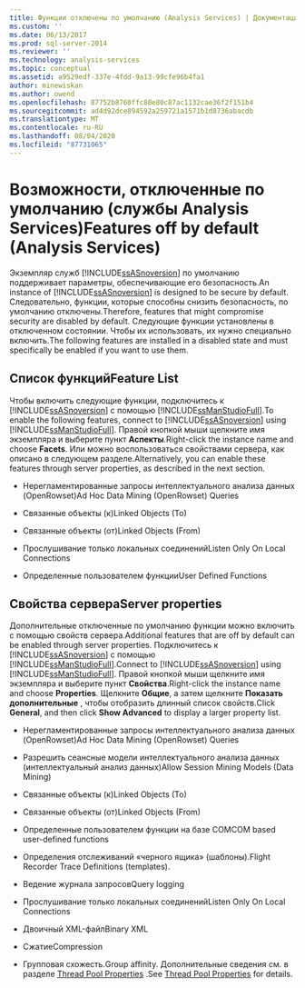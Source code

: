 ```yaml
---
title: Функции отключены по умолчанию (Analysis Services) | Документация Майкрософт
ms.custom: ''
ms.date: 06/13/2017
ms.prod: sql-server-2014
ms.reviewer: ''
ms.technology: analysis-services
ms.topic: conceptual
ms.assetid: a9529edf-337e-4fdd-9a13-99cfe96b4fa1
author: minewiskan
ms.author: owend
ms.openlocfilehash: 87752b8760ffc80e80c87ac1132cae36f2f151b4
ms.sourcegitcommit: ad4d92dce894592a259721a1571b1d8736abacdb
ms.translationtype: MT
ms.contentlocale: ru-RU
ms.lasthandoff: 08/04/2020
ms.locfileid: "87731065"
---
```

# <a name="features-off-by-default-analysis-services"></a><span data-ttu-id="609b7-102">Возможности, отключенные по умолчанию (службы Analysis Services)</span><span class="sxs-lookup"><span data-stu-id="609b7-102">Features off by default (Analysis Services)</span></span>
  <span data-ttu-id="609b7-103">Экземпляр служб [!INCLUDE[ssASnoversion](../../includes/ssasnoversion-md.md)] по умолчанию поддерживает параметры, обеспечивающие его безопасность.</span><span class="sxs-lookup"><span data-stu-id="609b7-103">An instance of [!INCLUDE[ssASnoversion](../../includes/ssasnoversion-md.md)] is designed to be secure by default.</span></span> <span data-ttu-id="609b7-104">Следовательно, функции, которые способны снизить безопасность, по умолчанию отключены.</span><span class="sxs-lookup"><span data-stu-id="609b7-104">Therefore, features that might compromise security are disabled by default.</span></span> <span data-ttu-id="609b7-105">Следующие функции установлены в отключенном состоянии. Чтобы их использовать, их нужно специально включить.</span><span class="sxs-lookup"><span data-stu-id="609b7-105">The following features are installed in a disabled state and must specifically be enabled if you want to use them.</span></span>  
  
## <a name="feature-list"></a><span data-ttu-id="609b7-106">Список функций</span><span class="sxs-lookup"><span data-stu-id="609b7-106">Feature List</span></span>  
 <span data-ttu-id="609b7-107">Чтобы включить следующие функции, подключитесь к [!INCLUDE[ssASnoversion](../../includes/ssasnoversion-md.md)] с помощью [!INCLUDE[ssManStudioFull](../../includes/ssmanstudiofull-md.md)].</span><span class="sxs-lookup"><span data-stu-id="609b7-107">To enable the following features, connect to [!INCLUDE[ssASnoversion](../../includes/ssasnoversion-md.md)] using [!INCLUDE[ssManStudioFull](../../includes/ssmanstudiofull-md.md)].</span></span> <span data-ttu-id="609b7-108">Правой кнопкой мыши щелкните имя экземпляра и выберите пункт **Аспекты**.</span><span class="sxs-lookup"><span data-stu-id="609b7-108">Right-click the instance name and choose **Facets**.</span></span> <span data-ttu-id="609b7-109">Или можно воспользоваться свойствами сервера, как описано в следующем разделе.</span><span class="sxs-lookup"><span data-stu-id="609b7-109">Alternatively, you can enable these features through server properties, as described in the next section.</span></span>  
  
-   <span data-ttu-id="609b7-110">Нерегламентированные запросы интеллектуального анализа данных (OpenRowset)</span><span class="sxs-lookup"><span data-stu-id="609b7-110">Ad Hoc Data Mining (OpenRowset) Queries</span></span>  
  
-   <span data-ttu-id="609b7-111">Связанные объекты (к)</span><span class="sxs-lookup"><span data-stu-id="609b7-111">Linked Objects (To)</span></span>  
  
-   <span data-ttu-id="609b7-112">Связанные объекты (от)</span><span class="sxs-lookup"><span data-stu-id="609b7-112">Linked Objects (From)</span></span>  
  
-   <span data-ttu-id="609b7-113">Прослушивание только локальных соединений</span><span class="sxs-lookup"><span data-stu-id="609b7-113">Listen Only On Local Connections</span></span>  
  
-   <span data-ttu-id="609b7-114">Определенные пользователем функции</span><span class="sxs-lookup"><span data-stu-id="609b7-114">User Defined Functions</span></span>  
  
## <a name="server-properties"></a><span data-ttu-id="609b7-115">Свойства сервера</span><span class="sxs-lookup"><span data-stu-id="609b7-115">Server properties</span></span>  
 <span data-ttu-id="609b7-116">Дополнительные отключенные по умолчанию функции можно включить с помощью свойств сервера.</span><span class="sxs-lookup"><span data-stu-id="609b7-116">Additional features that are off by default can be enabled through server properties.</span></span> <span data-ttu-id="609b7-117">Подключитесь к [!INCLUDE[ssASnoversion](../../includes/ssasnoversion-md.md)] с помощью [!INCLUDE[ssManStudioFull](../../includes/ssmanstudiofull-md.md)].</span><span class="sxs-lookup"><span data-stu-id="609b7-117">Connect to [!INCLUDE[ssASnoversion](../../includes/ssasnoversion-md.md)] using [!INCLUDE[ssManStudioFull](../../includes/ssmanstudiofull-md.md)].</span></span> <span data-ttu-id="609b7-118">Правой кнопкой мыши щелкните имя экземпляра и выберите пункт **Свойства**.</span><span class="sxs-lookup"><span data-stu-id="609b7-118">Right-click the instance name and choose **Properties**.</span></span> <span data-ttu-id="609b7-119">Щелкните **Общие**, а затем щелкните **Показать дополнительные** , чтобы отобразить длинный список свойств.</span><span class="sxs-lookup"><span data-stu-id="609b7-119">Click **General**, and then click **Show Advanced** to display a larger property list.</span></span>  
  
-   <span data-ttu-id="609b7-120">Нерегламентированные запросы интеллектуального анализа данных (OpenRowset)</span><span class="sxs-lookup"><span data-stu-id="609b7-120">Ad Hoc Data Mining (OpenRowset) Queries</span></span>  
  
-   <span data-ttu-id="609b7-121">Разрешить сеансные модели интеллектуального анализа данных (интеллектуальный анализ данных)</span><span class="sxs-lookup"><span data-stu-id="609b7-121">Allow Session Mining Models (Data Mining)</span></span>  
  
-   <span data-ttu-id="609b7-122">Связанные объекты (к)</span><span class="sxs-lookup"><span data-stu-id="609b7-122">Linked Objects (To)</span></span>  
  
-   <span data-ttu-id="609b7-123">Связанные объекты (от)</span><span class="sxs-lookup"><span data-stu-id="609b7-123">Linked Objects (From)</span></span>  
  
-   <span data-ttu-id="609b7-124">Определенные пользователем функции на базе COM</span><span class="sxs-lookup"><span data-stu-id="609b7-124">COM based user-defined functions</span></span>  
  
-   <span data-ttu-id="609b7-125">Определения отслеживаний «черного ящика» (шаблоны).</span><span class="sxs-lookup"><span data-stu-id="609b7-125">Flight Recorder Trace Definitions (templates).</span></span>  
  
-   <span data-ttu-id="609b7-126">Ведение журнала запросов</span><span class="sxs-lookup"><span data-stu-id="609b7-126">Query logging</span></span>  
  
-   <span data-ttu-id="609b7-127">Прослушивание только локальных соединений</span><span class="sxs-lookup"><span data-stu-id="609b7-127">Listen Only On Local Connections</span></span>  
  
-   <span data-ttu-id="609b7-128">Двоичный XML-файл</span><span class="sxs-lookup"><span data-stu-id="609b7-128">Binary XML</span></span>  
  
-   <span data-ttu-id="609b7-129">Сжатие</span><span class="sxs-lookup"><span data-stu-id="609b7-129">Compression</span></span>  
  
-   <span data-ttu-id="609b7-130">Групповая схожесть.</span><span class="sxs-lookup"><span data-stu-id="609b7-130">Group affinity.</span></span> <span data-ttu-id="609b7-131">Дополнительные сведения см. в разделе [Thread Pool Properties](../server-properties/thread-pool-properties.md) .</span><span class="sxs-lookup"><span data-stu-id="609b7-131">See [Thread Pool Properties](../server-properties/thread-pool-properties.md) for details.</span></span>  
  
  
